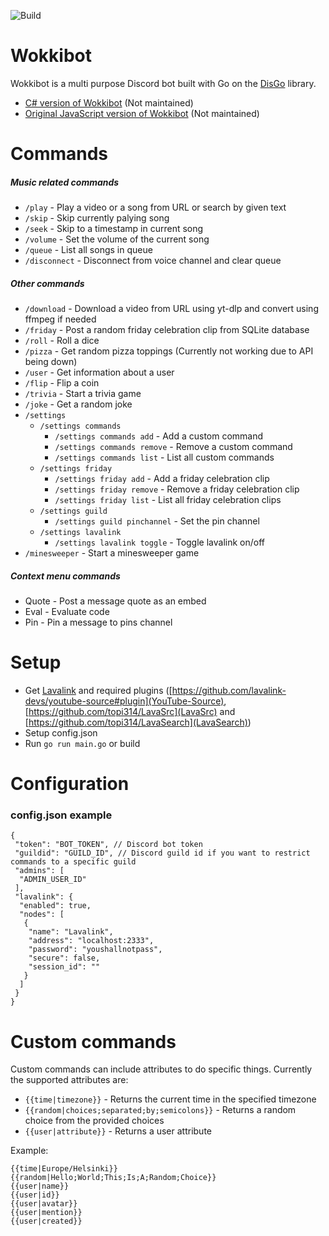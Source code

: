 ![Build](https://github.com/wokkipannu/Wokkibot-Go/actions/workflows/build.yml/badge.svg)

# Wokkibot
Wokkibot is a multi purpose Discord bot built with Go on the [DisGo](https://github.com/disgoorg/disgo) library.

- [C# version of Wokkibot](https://github.com/Wokkipannu/Wokkibot-CSharp) (Not maintained)
- [Original JavaScript version of Wokkibot](https://github.com/Wokkipannu/WokkibotJS) (Not maintained)

# Commands
##### Music related commands
* `/play` - Play a video or a song from URL or search by given text
* `/skip` - Skip currently palying song
* `/seek` - Skip to a timestamp in current song
* `/volume` - Set the volume of the current song
* `/queue` - List all songs in queue
* `/disconnect` - Disconnect from voice channel and clear queue
##### Other commands
* `/download` - Download a video from URL using yt-dlp and convert using ffmpeg if needed
* `/friday` - Post a random friday celebration clip from SQLite database
* `/roll` - Roll a dice
* `/pizza` - Get random pizza toppings (Currently not working due to API being down)
* `/user` - Get information about a user
* `/flip` - Flip a coin
* `/trivia` - Start a trivia game
* `/joke` - Get a random joke
* `/settings`
  * `/settings commands`
    * `/settings commands add` - Add a custom command
    * `/settings commands remove` - Remove a custom command
    * `/settings commands list` - List all custom commands
  * `/settings friday`
    * `/settings friday add` - Add a friday celebration clip
    * `/settings friday remove` - Remove a friday celebration clip
    * `/settings friday list` - List all friday celebration clips
  * `/settings guild`
    * `/settings guild pinchannel` - Set the pin channel
  * `/settings lavalink`
    * `/settings lavalink toggle` - Toggle lavalink on/off
* `/minesweeper` - Start a minesweeper game
##### Context menu commands
* Quote - Post a message quote as an embed
* Eval - Evaluate code
* Pin - Pin a message to pins channel

# Setup
* Get [Lavalink](https://github.com/freyacodes/Lavalink) and required plugins ([https://github.com/lavalink-devs/youtube-source#plugin](YouTube-Source), [https://github.com/topi314/LavaSrc](LavaSrc) and [https://github.com/topi314/LavaSearch](LavaSearch))
* Setup config.json
* Run `go run main.go` or build

# Configuration
### config.json example
```
{
 "token": "BOT_TOKEN", // Discord bot token
 "guildid": "GUILD_ID", // Discord guild id if you want to restrict commands to a specific guild
 "admins": [
  "ADMIN_USER_ID"
 ],
 "lavalink": {
  "enabled": true,
  "nodes": [
   {
    "name": "Lavalink",
    "address": "localhost:2333",
    "password": "youshallnotpass",
    "secure": false,
    "session_id": ""
   }
  ]
 }
}
```

# Custom commands
Custom commands can include attributes to do specific things. Currently the supported attributes are:
* `{{time|timezone}}` - Returns the current time in the specified timezone
* `{{random|choices;separated;by;semicolons}}` - Returns a random choice from the provided choices
* `{{user|attribute}}` - Returns a user attribute

Example:
```
{{time|Europe/Helsinki}}
{{random|Hello;World;This;Is;A;Random;Choice}}
{{user|name}}
{{user|id}}
{{user|avatar}}
{{user|mention}}
{{user|created}}
```
